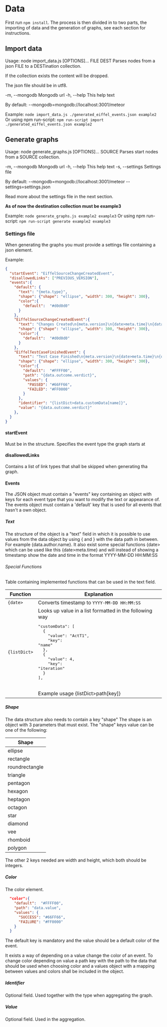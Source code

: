 # Data

First run `npm install`.
The process is then divided in to two parts, the importing of data and the generation of graphs, see each section for instructions.

## Import data
Usage: node import_data.js [OPTIONS]... FILE DEST
Parses nodes from a json FILE to a DESTination collection.

If the collection exists the content will be dropped.

The json file should be in utf8.

  -m, --mongodb           Mongodb url
  -h, --help              This help text


By default:
  --mongodb=mongodb://localhost:3001/meteor

Example:
```node import_data.js ./generated_eiffel_events.json example2```
Or using npm run-script:
```npm run-script import ./generated_eiffel_events.json example2```


## Generate graphs
Usage: node generate_graphs.js [OPTIONS]... SOURCE
Parses start nodes from a SOURCE collection.

  -m, --mongodb           Mongodb url
  -h, --help              This help text
  -s, --settings          Settings file


By default:
  --mongodb=mongodb://localhost:3001/meteor
  --settings=settings.json

Read more about the settings file in the next section.

__As of now the destination collection must be example3__


Example:
```node generate_graphs.js example2 example3```
Or using npm run-script:
```npm run-script generate example2 example3```

### Settings file

When generating the graphs you must provide a settings file containing a json element.

Example:
```JSON
{
  "startEvent": "EiffelSourceChangeCreatedEvent",
  "disallowedLinks": ["PREVIOUS_VERSION"],
  "events":{
    "default": {
      "text": "{meta.type}",
      "shape": {"shape": "ellipse", "width": 300, "height": 300},
      "color":{
        "default":  "#d0d0d0"
      }
    },
    "EiffelSourceChangeCreatedEvent":{
      "text": "Changes Created\n{meta.version}\n{date>meta.time}\n{data.author.name}\n{data.author.group}",
      "shape": {"shape": "ellipse", "width": 300, "height": 300},
      "color":{
        "default":  "#d0d0d0"
      }
    },
    "EiffelTestCaseFinishedEvent": {
      "text": "Test Case Finished\n{meta.version}\n{date>meta.time}\n{data.outcome.verdict}",
      "shape": {"shape": "ellipse", "width": 300, "height": 300},
      "color":{
        "default":  "#FFFF00",
        "path": "{data.outcome.verdict}",
        "values": {
          "PASSED": "#66FF66",
          "FAILED": "#FF0000"
        }
      },
      "identifier": "{listDict>data.customData[name]}",
      "value": "{data.outcome.verdict}"
    },
  }
}
```

#### startEvent
Must be in the structure.
Specifies the event type the graph starts at

#### disallowedLinks
Contains a list of link types that shall be skipped when generating tha graph.

#### Events
The JSON object must contain a "events" key containing an object with keys for each event type that you want to modify the text or appearance of.
The events object must contain a 'default' key that is used for all events that hasn't a own object.

##### Text
The structure of the object is a "text" field in which it is possible to use values from the data object by using { and } with the data path in between.
For example {data.author.name}.
It also exist some special functions {date> which can be used like this {date>meta.time} and will instead of showing a timestamp show the date and time in the format YYYY-MM-DD HH:MM:SS

###### Special Functions

Table containing implemented functions that can be used in the text field.

| Function | Explanation |
|----|----|
| `{date>` | Converts timestamp to `YYYY-MM-DD HH:MM:SS` |
| `{listDict>` | Looks up value in a list formatted in the following way <pre>"customData": [<br>&nbsp;&nbsp;{<br>&nbsp;&nbsp;&nbsp;&nbsp;"value": "ActT1",<br>&nbsp;&nbsp;&nbsp;&nbsp;"key": "name"<br>&nbsp;&nbsp;},<br>&nbsp;&nbsp;{<br>&nbsp;&nbsp;&nbsp;&nbsp;"value": 4,<br>&nbsp;&nbsp;&nbsp;&nbsp;"key": "iteration"<br>&nbsp;&nbsp;}<br>],</pre> <br> Example usage {listDict>path[key]}|


##### Shape
The data structure also needs to contain a key "shape"
The shape is an object with 3 parameters that must exist. The "shape" keys value can be one of the following:

| Shape |
|----|
| ellipse |
| rectangle |
| roundrectangle |
| triangle |
| pentagon |
| hexagon |
| heptagon |
| octagon |
| star |
| diamond |
| vee |
| rhomboid |
| polygon |

The other 2 keys needed are width and height, which both should be integers.

##### Color

The color element.
```JSON
  "color":{
    "default":  "#FFFF00",
    "path": "data.value",
    "values": {
      "SUCCESS": "#66FF66",
      "FAILURE": "#FF0000"
    }
  }
```
The default key is mandatory and the value should be a default color of the event.

It exists a way of depending on a value change the color of an event.
To change color depending on value a path key with the path to the data that should be used when choosing color and a values object with a mapping between values and colors shall be included in the object.

##### Identifier

Optional field.
Used together with the type when aggregating the graph.

##### Value

Optional field.
Used in the aggregation.